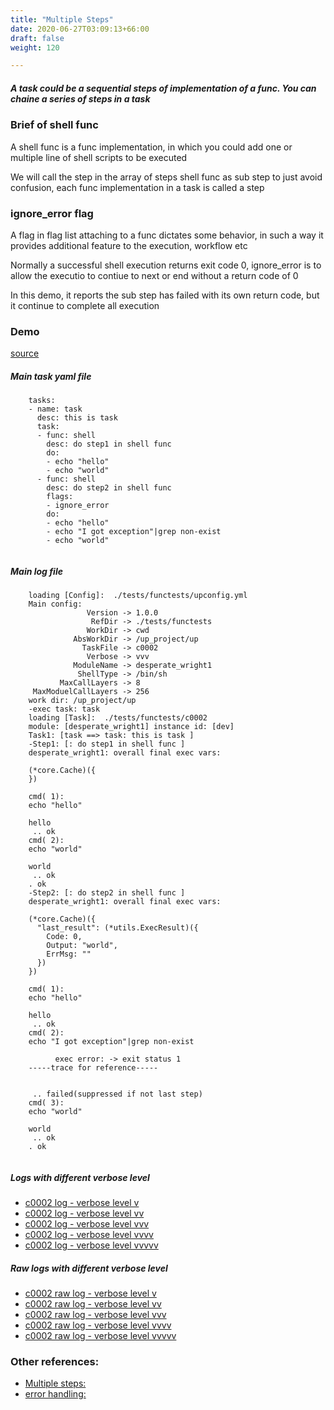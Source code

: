 ```yaml
---
title: "Multiple Steps"
date: 2020-06-27T03:09:13+66:00
draft: false
weight: 120

---
```


##### A task could be a sequential steps of implementation of a func. You can chaine a series of steps in a task

### Brief of shell func


A shell func is a func implementation, in which you could add one or multiple line of shell scripts to be executed

We will call the step in the array of steps shell func as sub step to just avoid confusion, each func implementation in a task is called a step











### ignore_error flag


A flag in flag list attaching to a func dictates some behavior, in such a way it provides additional feature to the execution, workflow etc

Normally a successful shell execution returns exit code 0, ignore_error is to allow the executio to contiue to next or end without a return code of 0

In this demo, it reports the sub step has failed with its own return code, but it continue to complete all execution











### Demo








[source](https://github.com/upcmd/up/blob/master/tests/functests/c0002.yml)

##### Main task yaml file
```
    tasks:
    - name: task
      desc: this is task
      task:
      - func: shell
        desc: do step1 in shell func
        do:
        - echo "hello"
        - echo "world"
      - func: shell
        desc: do step2 in shell func
        flags:
        - ignore_error
        do:
        - echo "hello"
        - echo "I got exception"|grep non-exist
        - echo "world"
    
```
##### Main log file
```
    loading [Config]:  ./tests/functests/upconfig.yml
    Main config:
                 Version -> 1.0.0
                  RefDir -> ./tests/functests
                 WorkDir -> cwd
              AbsWorkDir -> /up_project/up
                TaskFile -> c0002
                 Verbose -> vvv
              ModuleName -> desperate_wright1
               ShellType -> /bin/sh
           MaxCallLayers -> 8
     MaxModuelCallLayers -> 256
    work dir: /up_project/up
    -exec task: task
    loading [Task]:  ./tests/functests/c0002
    module: [desperate_wright1] instance id: [dev]
    Task1: [task ==> task: this is task ]
    -Step1: [: do step1 in shell func ]
    desperate_wright1: overall final exec vars:
    
    (*core.Cache)({
    })
    
    cmd( 1):
    echo "hello"
    
    hello
     .. ok
    cmd( 2):
    echo "world"
    
    world
     .. ok
    . ok
    -Step2: [: do step2 in shell func ]
    desperate_wright1: overall final exec vars:
    
    (*core.Cache)({
      "last_result": (*utils.ExecResult)({
        Code: 0,
        Output: "world",
        ErrMsg: ""
      })
    })
    
    cmd( 1):
    echo "hello"
    
    hello
     .. ok
    cmd( 2):
    echo "I got exception"|grep non-exist
    
          exec error: -> exit status 1
    -----trace for reference-----
    
          
     .. failed(suppressed if not last step)
    cmd( 3):
    echo "world"
    
    world
     .. ok
    . ok
    
```


##### Logs with different verbose level
* [c0002 log - verbose level v](../../logs/c0002_v)
* [c0002 log - verbose level vv](../../logs/c0002_vv)
* [c0002 log - verbose level vvv](../../logs/c0002_vvvv)
* [c0002 log - verbose level vvvv](../../logs/c0002_vvvv)
* [c0002 log - verbose level vvvvv](../../logs/c0002_vvvvv)

##### Raw logs with different verbose level
* [c0002 raw log - verbose level v](../../reflogs/c0002_v.log)
* [c0002 raw log - verbose level vv](../../reflogs/c0002_vv.log)
* [c0002 raw log - verbose level vvv](../../reflogs/c0002_vvv.log)
* [c0002 raw log - verbose level vvvv](../../reflogs/c0002_vvvv.log)
* [c0002 raw log - verbose level vvvvv](../../reflogs/c0002_vvvvv.log)








### Other references:
* [Multiple steps:](../../shell-func/c0052/)
* [error handling:](../../test-debug/error_handling/)
